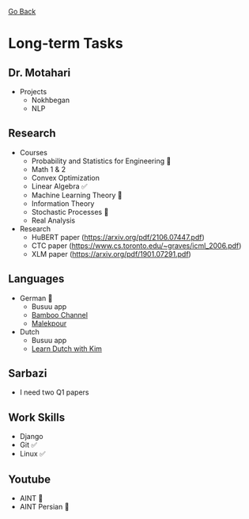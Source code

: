 [Go Back](https://github.com/arm-on/plan/blob/main/README.md)
# Long-term Tasks
## Dr. Motahari
- Projects
    - Nokhbegan
    - NLP

## Research
- Courses
    - Probability and Statistics for Engineering :hammer:
    - Math 1 & 2
    - Convex Optimization
    - Linear Algebra :white_check_mark:
    - Machine Learning Theory :beer:
    - Information Theory
    - Stochastic Processes :hammer:
    - Real Analysis 
- Research
    - HuBERT paper (https://arxiv.org/pdf/2106.07447.pdf)
    - CTC paper (https://www.cs.toronto.edu/~graves/icml_2006.pdf)
    - XLM paper (https://arxiv.org/pdf/1901.07291.pdf)


## Languages 
- German :hammer:
    - Busuu app
    - [Bamboo Channel](https://www.youtube.com/watch?v=2w7JiKuNrQM&list=PLfvO0lX1t_WxJNjeKU1pj-dW4TDEZd_Lg)
    - [Malekpour](https://malekpourmie.net/account/downloads/)
- Dutch
    - Busuu app
    - [Learn Dutch with Kim](https://www.youtube.com/watch?v=Dbv79prOMEk&list=PLAeu18HndGgBR-QLw8b8Wzp0gLiVfCS7n&index=2)
## Sarbazi
- I need two Q1 papers

## Work Skills
- Django
- Git :white_check_mark:
- Linux :white_check_mark:

## Youtube
- AINT :hammer:
- AINT Persian :hammer: